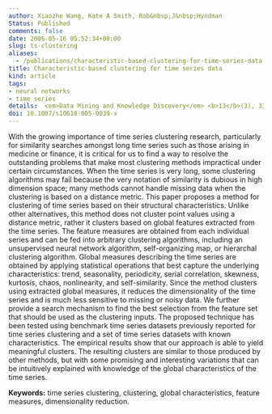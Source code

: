 ```yaml
---
author: Xiaozhe Wang, Kate A Smith, Rob&nbsp;J&nbsp;Hyndman
Status: Published
comments: false
date: 2006-05-16 05:52:34+00:00
slug: ts-clustering
aliases:
  - /publications/characteristic-based-clustering-for-time-series-data
title: Characteristic-based clustering for time series data
kind: article
tags:
- neural networks
- time series
details:  <em>Data Mining and Knowledge Discovery</em> <b>13</b>(3), 335-364
doi: 10.1007/s10618-005-0039-x
---
```



With the growing importance of time series clustering research, particularly for similarity searches amongst long time series such as those arising in medicine or finance, it is critical for us to find a way to resolve the outstanding problems that make most clustering methods impractical under certain circumstances. When the time series is very long, some clustering algorithms may fail because the very notation of similarity is dubious in high dimension space; many methods cannot handle missing data when the clustering is based on a distance metric. This paper proposes a method for clustering of time series based on their structural characteristics. Unlike other alternatives, this method does not cluster point values using a distance metric, rather it clusters based on global features extracted from the time series. The feature measures are obtained from each individual series and can be fed into arbitrary clustering algorithms, including an unsupervised neural network algorithm, self-organizing map, or hierarchal clustering algorithm. Global measures describing the time series are obtained by applying statistical operations that best capture the underlying characteristics: trend, seasonality, periodicity, serial correlation, skewness, kurtosis, chaos, nonlinearity, and self-similarity. Since the method clusters using extracted global measures, it reduces the dimensionality of the time series and is much less sensitive to missing or noisy data. We further provide a search mechanism to find the best selection from the feature set that should be used as the clustering inputs. The proposed technique has been tested using benchmark time series datasets previously reported for time series clustering and a set of time series datasets with known characteristics. The empirical results show that our approach is able to yield meaningful clusters. The resulting clusters are similar to those produced by other methods, but with some promising and interesting variations that can be intuitively explained with knowledge of the global characteristics of the time series.

**Keywords:** time series clustering, clustering, global characteristics, feature measures, dimensionality reduction.
